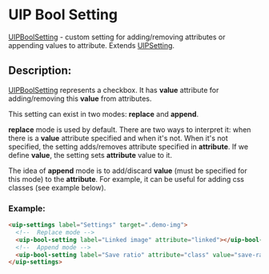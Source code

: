 # UIP Bool Setting

[UIPBoolSetting](README.md) - custom setting for adding/removing attributes or appending values to attribute.
Extends [UIPSetting](src/plugins/settings/settings/setting/README.mdsettings/settings/setting/README.md).

## Description:

[UIPBoolSetting](README.md) represents a checkbox. It has **value** attribute for adding/removing this **value**
from attributes.

This setting can exist in two modes: **replace** and **append**.

**replace** mode is used by default. There are two ways to interpret it: when there is a **value** attribute
specified and when it's not. When it's not specified, the setting adds/removes attribute specified in **attribute**.
If we define **value**, the setting sets **attribute** value to it.

The idea of **append** mode is to add/discard **value** (must be specified for this mode) to the **attribute**.
For example, it can be useful for adding css classes (see example below).

### Example:

```html
<uip-settings label="Settings" target=".demo-img">
  <!--  Replace mode -->
  <uip-bool-setting label="Linked image" attribute="linked"></uip-bool-setting>
  <!--  Append mode -->
  <uip-bool-setting label="Save ratio" attribute="class" value="save-ratio-class"></uip-bool-setting>
</uip-settings>
```

